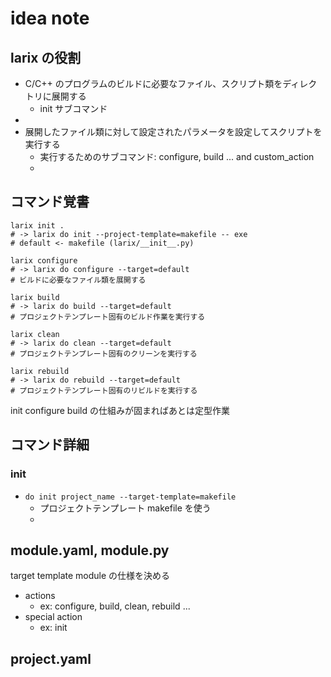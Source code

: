 idea note
================================================================================

larix の役割
------------------------------------------------------------

- C/C++ のプログラムのビルドに必要なファイル、スクリプト類をディレクトリに展開する
    - init サブコマンド
- 
- 展開したファイル類に対して設定されたパラメータを設定してスクリプトを実行する
    - 実行するためのサブコマンド: configure, build ... and custom_action
    - 

コマンド覚書
------------------------------------------------------------

```shell
larix init .
# -> larix do init --project-template=makefile -- exe
# default <- makefile (larix/__init__.py)
```

```shell
larix configure
# -> larix do configure --target=default
# ビルドに必要なファイル類を展開する
```

```shell
larix build
# -> larix do build --target=default
# プロジェクトテンプレート固有のビルド作業を実行する
```

```
larix clean
# -> larix do clean --target=default
# プロジェクトテンプレート固有のクリーンを実行する
```

```
larix rebuild
# -> larix do rebuild --target=default
# プロジェクトテンプレート固有のリビルドを実行する
```

init configure build の仕組みが固まればあとは定型作業


コマンド詳細
------------------------------------------------------------

### init

- `do init project_name --target-template=makefile`
    - プロジェクトテンプレート makefile を使う
    - 


module.yaml, module.py
------------------------------------------------------------

target template module の仕様を決める

- actions
    - ex: configure, build, clean, rebuild ...
- special action
    - ex: init

project.yaml
------------------------------------------------------------














